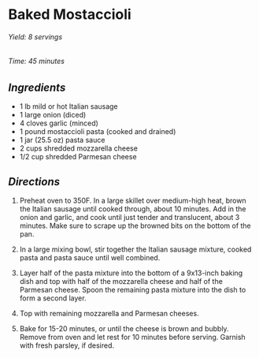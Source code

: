 # Baked Mostaccioli

######  Yield: 8 servings
######  Time:  45 minutes

##  *Ingredients*
- 1 lb mild or hot Italian sausage
- 1 large onion (diced)
- 4 cloves garlic (minced)
- 1 pound mostaccioli pasta (cooked and drained)
- 1 jar (25.5 oz) pasta sauce
- 2 cups shredded mozzarella cheese
- 1/2 cup shredded Parmesan cheese


##  *Directions*
1. Preheat oven to 350F. In a large skillet over medium-high heat, brown the Italian sausage until cooked through, about 10 minutes. Add in the onion and garlic, and cook until just tender and translucent, about 3 minutes. Make sure to scrape up the browned bits on the bottom of the pan. 

2. In a large mixing bowl, stir together the Italian sausage mixture, cooked pasta and pasta sauce until well combined. 

3. Layer half of the pasta mixture into the bottom of a 9x13-inch baking dish and top with half of the mozzarella cheese and half of the Parmesan cheese. Spoon the remaining pasta mixture into the dish to form a second layer. 

4. Top with remaining mozzarella and Parmesan cheeses.

5. Bake for 15-20 minutes, or until the cheese is brown and bubbly. Remove from oven and let rest for 10 minutes before serving. Garnish with fresh parsley, if desired. 